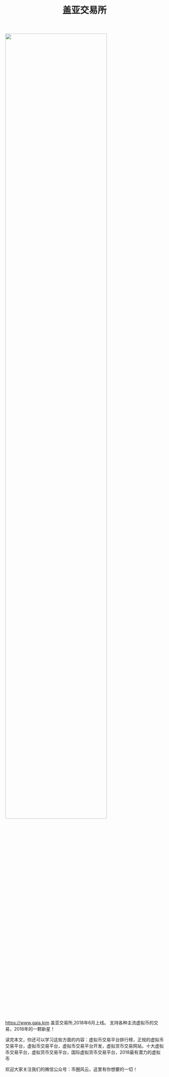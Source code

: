 ﻿---
layout: post
title: "盖亚交易所"
description: "盖亚交易所盖亚交易所,gaia.kim虚拟币交易平台排行榜，正规的虚拟币交易平台，虚拟币交易平台，虚拟币交易平台开发，虚拟货币交易网站，十大虚拟币交易平台，虚拟货币交易平台，国际虚拟货币交易平台，2018最有潜力的虚拟币"
tags: [虚拟币交易所,区块链,tkc,买币网]
categories: [币圈风云,TKC]
---
<img src="https://www.gaia.kim/static/img/ic_main_sweet.28a5235.png" width="80%"/>

https://www.gaia.kim
盖亚交易所,2018年6月上线。
支持各种主流虚拟币的交易，2018年的一颗新星！

读完本文，你还可以学习这些方面的内容：虚拟币交易平台排行榜，正规的虚拟币交易平台，虚拟币交易平台，虚拟币交易平台开发，虚拟货币交易网站，十大虚拟币交易平台，虚拟货币交易平台，国际虚拟货币交易平台，2018最有潜力的虚拟币


欢迎大家关注我们的微信公众号：币圈风云，这里有你想要的一切！